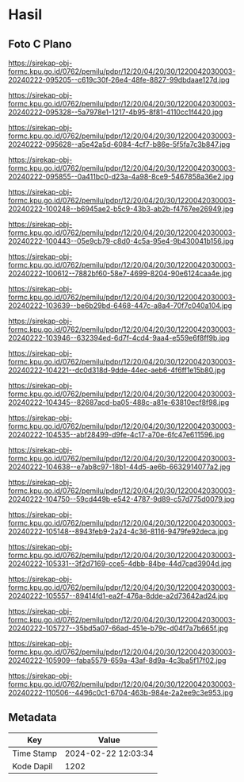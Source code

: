 # Hasil

## Foto C Plano

https://sirekap-obj-formc.kpu.go.id/0762/pemilu/pdpr/12/20/04/20/30/1220042030003-20240222-095205--c619c30f-26e4-48fe-8827-99dbdaae127d.jpg

https://sirekap-obj-formc.kpu.go.id/0762/pemilu/pdpr/12/20/04/20/30/1220042030003-20240222-095328--5a7978e1-1217-4b95-8f81-4110cc1f4420.jpg

https://sirekap-obj-formc.kpu.go.id/0762/pemilu/pdpr/12/20/04/20/30/1220042030003-20240222-095628--a5e42a5d-6084-4cf7-b86e-5f5fa7c3b847.jpg

https://sirekap-obj-formc.kpu.go.id/0762/pemilu/pdpr/12/20/04/20/30/1220042030003-20240222-095855--0a411bc0-d23a-4a98-8ce9-5467858a36e2.jpg

https://sirekap-obj-formc.kpu.go.id/0762/pemilu/pdpr/12/20/04/20/30/1220042030003-20240222-100248--b6945ae2-b5c9-43b3-ab2b-f4767ee26949.jpg

https://sirekap-obj-formc.kpu.go.id/0762/pemilu/pdpr/12/20/04/20/30/1220042030003-20240222-100443--05e9cb79-c8d0-4c5a-95e4-9b430041b156.jpg

https://sirekap-obj-formc.kpu.go.id/0762/pemilu/pdpr/12/20/04/20/30/1220042030003-20240222-100612--7882bf60-58e7-4699-8204-90e6124caa4e.jpg

https://sirekap-obj-formc.kpu.go.id/0762/pemilu/pdpr/12/20/04/20/30/1220042030003-20240222-103639--be6b29bd-6468-447c-a8a4-70f7c040a104.jpg

https://sirekap-obj-formc.kpu.go.id/0762/pemilu/pdpr/12/20/04/20/30/1220042030003-20240222-103946--632394ed-6d7f-4cd4-9aa4-e559e6f8ff9b.jpg

https://sirekap-obj-formc.kpu.go.id/0762/pemilu/pdpr/12/20/04/20/30/1220042030003-20240222-104221--dc0d318d-9dde-44ec-aeb6-4f6ff1e15b80.jpg

https://sirekap-obj-formc.kpu.go.id/0762/pemilu/pdpr/12/20/04/20/30/1220042030003-20240222-104345--82687acd-ba05-488c-a81e-63810ecf8f98.jpg

https://sirekap-obj-formc.kpu.go.id/0762/pemilu/pdpr/12/20/04/20/30/1220042030003-20240222-104535--abf28499-d9fe-4c17-a70e-6fc47e611596.jpg

https://sirekap-obj-formc.kpu.go.id/0762/pemilu/pdpr/12/20/04/20/30/1220042030003-20240222-104638--e7ab8c97-18b1-44d5-ae6b-6632914077a2.jpg

https://sirekap-obj-formc.kpu.go.id/0762/pemilu/pdpr/12/20/04/20/30/1220042030003-20240222-104750--59cd449b-e542-4787-9d89-c57d775d0079.jpg

https://sirekap-obj-formc.kpu.go.id/0762/pemilu/pdpr/12/20/04/20/30/1220042030003-20240222-105148--8943feb9-2a24-4c36-8116-9479fe92deca.jpg

https://sirekap-obj-formc.kpu.go.id/0762/pemilu/pdpr/12/20/04/20/30/1220042030003-20240222-105331--3f2d7169-cce5-4dbb-84be-44d7cad3904d.jpg

https://sirekap-obj-formc.kpu.go.id/0762/pemilu/pdpr/12/20/04/20/30/1220042030003-20240222-105557--89414fd1-ea2f-476a-8dde-a2d73642ad24.jpg

https://sirekap-obj-formc.kpu.go.id/0762/pemilu/pdpr/12/20/04/20/30/1220042030003-20240222-105727--35bd5a07-66ad-451e-b79c-d04f7a7b665f.jpg

https://sirekap-obj-formc.kpu.go.id/0762/pemilu/pdpr/12/20/04/20/30/1220042030003-20240222-105909--faba5579-659a-43af-8d9a-4c3ba5f17f02.jpg

https://sirekap-obj-formc.kpu.go.id/0762/pemilu/pdpr/12/20/04/20/30/1220042030003-20240222-110506--4496c0c1-6704-463b-984e-2a2ee9c3e953.jpg


## Metadata

| Key        | Value               |
| ---------- | ------------------- |
| Time Stamp | 2024-02-22 12:03:34 |
| Kode Dapil | 1202                |



